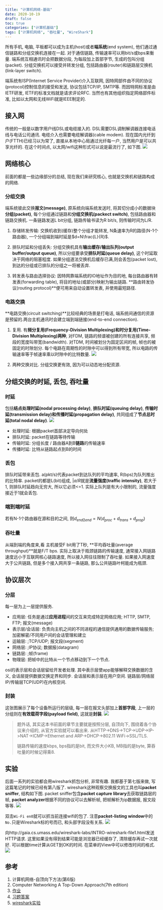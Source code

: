 ```yaml
---
title: "计算机网络-基础"
date: 2020-10-19
draft: false
toc: true
categories: ["计算机基础"]
tags: ["计算机网络", "吞吐量", "WireShark"]
---
```


所有手机, 电脑, 平板都可以成为主机(host)或者**端系统**(end system), 他们通过通信链路和分组交换机连接在一起. 对于通信链路, 传输速率可以用bit/s或bps来衡量. 端系统互相通讯时会把数据分段, 为每段加上首部字节, 生成的包叫分组(packet). 分组交换机可以接受并转发分组, 包括路由器(router)和链路层交换机(link-layer switch).

端系统有ISP(Internet Service Provider)介入互联网, 因特网部件由不同的协议(protocol)控制信息的接受和发送, 协议包括TCP/IP, SMTP等. 而因特网标准是由IETF研发, IETF的标准文档就是请求评论RFC. 当然也有其他组织指定网络部件标准, 比如以太网和无线WiFi就是IEEE制定的.

## 接入网
传统的一般是以数字用户线DSL或电缆接入的. DSL需要DSL调制解调器连接电话线与电话公司通讯. 电缆介入也需要电缆解调器(cable modem). 现在国内光纤到户(FTTH)已经习以为常了, 直接从本地中心局通过光纤每一户, 当然用户是可以共享光纤的. 在这个时间点, 以太网/wifi这种形式可以说是最流行了, 如下图.
![](/csbase/cn1_1.png)

## 网络核心
前面的都是一些边缘部分的总结, 现在我们来研究核心, 也就是交换机和链路构成的网络. 

### 分组交换
端系统彼此交换**报文(message)**, 原系统向端系统发送时, 将其切分成小的数据块**分组(packet)**, 每个分组通过链路和**分组交换机(packect switch)**, 包括路由器和链路交换机. 一条链路发送L bit分组, 链路传输书读为R bit/s, 则传输时间为L/R. 
1. 存储转发传输: 交换机收到(缓存)整个分组才能转发, N条速率为R的路径(N-1个路由器), 一个分组端到端时延是$d=N\frac{L}{R}$.

2. 排队时延和分组丢失: 分组交换机具有**输出缓存/输出队列(output buffer/output queue)**, 所以分组要承受**排队时延(queue delay)**, 这个时延取决于网络的阻塞程度. 如果分组道法交换机后缓存已满,则会丢包(packet lost), 到达的分组或已排队的分组之一将被丢弃.

3. 转发表与路由选择协议: 因特网靠端系统的IO地址作为目的地, 每台路由器有转发表(forwarding table), 将目的地址(或部分)映射为输出链路. **路由转发协议(routing protocol)**便可用来自动设置转发表, 并使用最短路径.

### 电路交换
**电路交换(circuit switching)**比较经典的场景是打电话, 端系统间通信的资源是预留的.两台主机通讯时会建立端到端链接(end-to-end connection).

1. 复用. 有**频分复用(Frequency-Division Multiplexing)**和**时分复用(Time-Division Multiplexing)两种**, 对FDM, 链路的频谱被创建的所有连接共享, 频段的宽度叫带宽(bandwidth). 对TDM, 时间被划分为固定区间的帧, 帧也的被固定的时隙划分. 每个电路在周期性的时隙中可以得到所有带宽, 所以电路的传输速率等于帧速率乘以时隙中的比特数量.
![](/csbase/cn1_2.png)

1. 两种交换对比. 分组交换更有效, 因为可以动态地分配资源.

## 分组交换的时延, 丢包, 吞吐量
### 时延
包括**结点处理时延(nodal processing delay)**, **排队时延(queuing delay)**, **传输时延(transmission delay)**和**传播时延(propagation delay)**, 共同组成了**节点总时延(total nodal delay)**.
![](/csbase/cn1_3.png)

- 处理时延: 根据packet首部决定导向何处
- 排队时延: packet在链路等待传输
- 传输时延: 分组长度 / 路由器A到B**链路**的传输速率
- 传播时延: 比特从链路起点到B的时间

### 丢包
排队时延带来丢包. a(pkt/s)代表packet到达队列的平均速率, R(bps)为队列推出的比特率. packet的都是L(bit)组成, $|a/R$就是**流量强度(traffic intensity)**, 若大于1, 则排队时延趋向无穷大, 所以它必须<=1. 实际上队列是有大小限制的, 流量强度接近于1就会丢包.

### 端到端时延
若有N-1个路由器在源和目的之间, 则$d_{end2end} = N(d_{proc}+d_{trans}+d_{prop})$

### 吞吐量
从端到端的角度来,看 主机接受F bit用了T秒, **平均吞吐量(average throughput)**就是F/T bps. 实际上取决于瓶颈链路的传输速度, 通常接入网链路速度远小于互联网核心链路速度, 所以接入网往往限制了吞吐量. 如果接入网速度大于公共链路, 但是多个接入网共享一条链路, 那么公共链路叶柯能成为瓶颈.

## 协议层次
### 分层
每一层为上一层提供服务.
- 应用层: 任务是通过**应用进程**间的交互来完成特定网络应用; HTTP, SMTP, FTP; 报文(message)
- 表示层/会话层: 负责向主机之间的不同进程的通信提供通用的数据传输服务; 加密解密/不同用户间的会话管理和建立
- 运输层: ;TCP/UDP; 报文段(segment)
- 网络层: ;IP协议; 数据报(datagram)
- 链路层: ;帧(frame)
- 物理层: 把帧中的比特从一个节点移动到下一个节点.

osi的表示层和会话层留给开发者处理. 其中表示层使app能够解释交换数据的含义, 会话层提供数据交换定界和同步. 会话层和表示层在用户空间. 链路层/网络层IP/传输层TCP(UDP)在内核空间.

### 封装
这张图展示了每个设备所运行的层级, 每一层在报文头部加上**首部字段**, 上一层的分组则在**有效载荷字段(payload field)**, 这就是**封装**.
![](/csbase/cn1_4.png)

> 题外话, 其实这本书前面的章节主要就是按照分层, 自顶向下, 围绕着各个协议来介绍的, 从官方实验就可以看出来. 从HTTP->DNS->TCP->UDP->IP->NAT->ICMP->Ethernet and ARP->DHCP->802.11 WiFi->SSL/TLS.
> 
> 链路传输的速度kbps, bps指的是bit, 而文件大小KB, MB指的是byte, 算吞吐量的时候记得乘8.

## 实验
后面一系列的实验都会用wireshark抓包分析, 非常有趣. 我都基于第七版来做, 写这篇笔记的时候已经有第八版了. wireshark这种观察交换报文的工具也叫**packet sniffer**, 结构如下图. packet sniffer包含**packet capture library**去获取链路层的帧, **packet analyzer**根据不同的协议可以去解析帧, 把帧解析为ip数据报, 报文段等等.
![](/csbase/cn1_5.png)

双击`Wi-Fi en0`就可以抓当前连接wifi的包了. 注意**packet-listing window**中的`No.`只是Wireshark标的号而已, 和头部字段没有关系.
![](/csbase/cn1_6.png)

向http://gaia.cs.umass.edu/wireshark-labs/INTRO-wireshark-file1.html发送HTTP请求. 这里如果没有得到结果可能是浏览器已经缓存了, 清除缓存再试一次就好. 可以根据time计算从GET到OK的时间. 在菜单的View中可以修改时间的格式.
![](/csbase/cn1_7.png)

## 参考
1. 计算机网络-自顶向下方法(第6版)
2. Computer Networking A Top-Down Approach(7th edition)
3. [作业](https://github.com/moranzcw/Computer-Networking-A-Top-Down-Approach-NOTES)
4. [习题答案](https://github.com/jzplp/Computer-Network-A-Top-Down-Approach-Answer)
5. [wireshark实验](https://gaia.cs.umass.edu/kurose_ross/wireshark.htm)